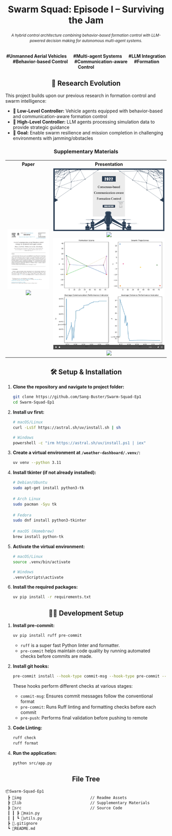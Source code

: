 <h1 align="center">Swarm Squad: Episode I – Surviving the Jam</h1>

<h6 align="center"><small>A hybrid control architecture combining behavior-based formation control with LLM-powered decision making for autonomous multi-agent systems.</small></h6>

<p align="center"><b>#Unmanned Aerial Vehicles &emsp; #Multi-agent Systems &emsp; #LLM Integration<br/>#Behavior-based Control &emsp; #Communication-aware &emsp; #Formation Control</b></p>



<h2 align="center">🔬 Research Evolution</h2>

This project builds upon our previous research in formation control and swarm intelligence:

- 🚗 **Low-Level Controller:** Vehicle agents equipped with behavior-based and communication-aware formation control<br/>
- 🤖 **High-Level Controller:** LLM agents processing simulation data to provide strategic guidance<br/>
- 🎯 **Goal:** Enable swarm resilience and mission completion in challenging environments with jamming/obstacles

<h3 align="center">Supplementary Materials</h3>

<table>
  <tr>
    <th>Paper</th>
    <th>Presentation</th>
  </tr>
  <tr>
    <td align="center">
          <a href="https://github.com/Sang-Buster/Communication-aware-Formation-Control/blob/main/lib/Li-paper.pdf"><img src="img/cover_paper.png?raw=true" /></a>
          <a href="https://github.com/Sang-Buster/Communication-aware-Formation-Control/blob/main/lib/Li-paper.pdf"><img src="https://img.shields.io/badge/View%20More-282c34?style=for-the-badge&logoColor=white" width="100" /></a>
    </td>
    <td align="center">
          <a href="https://github.com/Sang-Buster/Communication-aware-Formation-Control/blob/main/lib/Xing-ppt.pdf"><img src="img/cover_ppt.png?raw=true" /></a>
          <a href="https://github.com/Sang-Buster/Communication-aware-Formation-Control/blob/main/lib/Xing-ppt.pdf"><img src="https://img.shields.io/badge/View%20Slides-282c34?style=for-the-badge&logoColor=white" /></a>   
          <a href="https://github.com/Sang-Buster/Communication-aware-Formation-Control/blob/main/lib/Xing-ppt.pdf"><img src="img/cover_video.png?raw=true" /></a>
          <a href="https://github.com/Sang-Buster/Communication-aware-Formation-Control/assets/97267956/03072ecc-8218-40d9-a169-90774cb7c2ae"><img src="https://img.shields.io/badge/View%20Simulation%20Video-282c34?style=for-the-badge&logoColor=white" /></a>     
    </td>
  </tr>
</table>



<div align="center">
  <h2>🛠️ Setup & Installation</h2>
</div>

1. **Clone the repository and navigate to project folder:**
   ```bash
   git clone https://github.com/Sang-Buster/Swarm-Squad-Ep1
   cd Swarm-Squad-Ep1
   ```

2. **Install uv first:**
   ```bash
   # macOS/Linux
   curl -LsSf https://astral.sh/uv/install.sh | sh
   ```

   ```bash
   # Windows
   powershell -c "irm https://astral.sh/uv/install.ps1 | iex"
   ```

3. **Create a virtual environment at `/weather-dashboard/.venv/`:**
   ```bash
   uv venv --python 3.11
   ```

4. **Install tkinter (if not already installed):**
   ```bash
   # Debian/Ubuntu
   sudo apt-get install python3-tk

   # Arch Linux
   sudo pacman -Syu tk

   # Fedora
   sudo dnf install python3-tkinter

   # macOS (Homebrew)
   brew install python-tk
   ```

5. **Activate the virtual environment:**
   ```bash
   # macOS/Linux
   source .venv/bin/activate
   ```

   ```bash
   # Windows
   .venv\Scripts\activate
   ```

6. **Install the required packages:**
   ```bash
   uv pip install -r requirements.txt
   ```

<div align="center">
  <h2>👨‍💻 Development Setup</h2>
</div>

1. **Install pre-commit:**
   ```bash
   uv pip install ruff pre-commit
   ```
   - `ruff` is a super fast Python linter and formatter.
   - `pre-commit` helps maintain code quality by running automated checks before commits are made.

2. **Install git hooks:**
   ```bash
   pre-commit install --hook-type commit-msg --hook-type pre-commit --hook-type pre-push
   ```

   These hooks perform different checks at various stages:
   - `commit-msg`: Ensures commit messages follow the conventional format
   - `pre-commit`: Runs Ruff linting and formatting checks before each commit
   - `pre-push`: Performs final validation before pushing to remote
  
3. **Code Linting:**
   ```bash
   ruff check
   ruff format
   ```

4. **Run the application:**
   ```bash
   python src/app.py
   ```


<h2 align="center">File Tree</h2>

```text
📦Swarm-Squad-Ep1
 ┣ 📂img                              // Readme Assets
 ┣ 📂lib                              // Supplementary Materials
 ┣ 📂src                              // Source Code
 ┃ ┃ ┣ 📄main.py
 ┃ ┃ ┗ 📄utils.py
 ┣ 📄.gitignore
 ┗ 📄README.md
```
